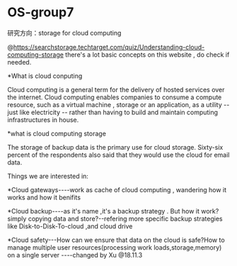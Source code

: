 # OS-group7

研究方向：storage for cloud computing

@https://searchstorage.techtarget.com/quiz/Understanding-cloud-computing-storage
there's a lot basic concepts on this website , do check if needed.

*What is cloud conputing

Cloud computing is a general term for the delivery of hosted services over the internet.
Cloud computing enables companies to consume a compute resource, such as a virtual machine , storage or an application, as a utility -- just like electricity -- rather than having to build and maintain computing infrastructures in house.

*what is cloud computing storage

The storage of backup data is the primary use for cloud storage. Sixty-six percent of the respondents also said that they would use the cloud for email data.

Things we are interested in:

*Cloud gateways----work as cache of cloud computing , wandering how it works and how it benifits

*Cloud backup----as it's name ,it's a backup strategy . But how it work? simply copying data and store?--refering more specific backup strategies like Disk-to-Disk-To-cloud ,and cloud drive

*Cloud safety---How can we ensure that data on the cloud is safe?How to manage multiple user resources(processing work loads,storage,memory) on a single server
----changed by Xu @18.11.3

